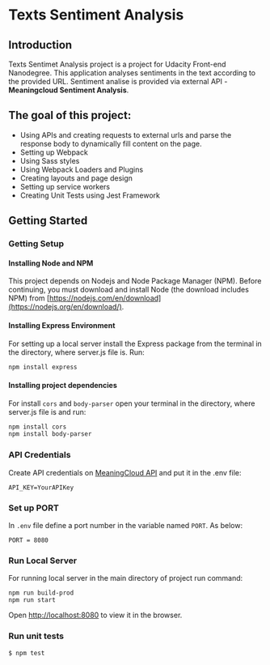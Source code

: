 # Texts Sentiment Analysis

## **Introduction**

Texts Sentimet Analysis project is a project for Udacity Front-end Nanodegree. This application analyses sentiments in the text according to the provided URL.
Sentiment analise is provided via external API - **Meaningcloud Sentiment Analysis**.

## The goal of this project:

- Using APIs and creating requests to external urls and parse the response body to dynamically fill content on the page.
- Setting up Webpack
- Using Sass styles
- Using Webpack Loaders and Plugins
- Creating layouts and page design
- Setting up service workers
- Creating Unit Tests using Jest Framework

## **Getting Started**

### Getting Setup

#### Installing Node and NPM

This project depends on Nodejs and Node Package Manager (NPM). Before continuing, you must download and install Node (the download includes NPM) from [https://nodejs.com/en/download](https://nodejs.org/en/download/).

#### Installing Express Environment

For setting up a local server install the Express package from the terminal in the directory, where server.js file is. Run:

```bash
npm install express
```

#### Installing project dependencies

For install `cors` and `body-parser` open your terminal in the directory, where server.js file is and run:

```bash
npm install cors
npm install body-parser
```

### API Credentials

Create API credentials on [MeaningCloud API](https://www.meaningcloud.com/developer/sentiment-analysis) and put it in the .env file:

```
API_KEY=YourAPIKey
```

### Set up PORT

In `.env` file define a port number in the variable named `PORT`. As below:

```
PORT = 8080
```

### Run Local Server

For running local server in the main directory of project run command:

```
npm run build-prod
npm run start
```

Open [http://localhost:8080](http://localhost:8080) to view it in the browser.

### Run unit tests

```bash
$ npm test
```
